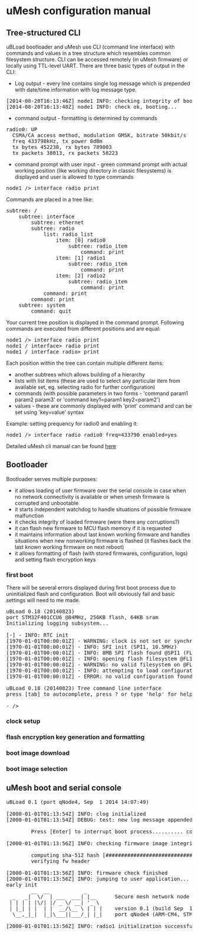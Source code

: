 uMesh configuration manual
=====================================


Tree-structured CLI
------------------------

uBLoad bootloader and uMesh use CLI (command line interface) with commands and values in a tree structure which resembles common filesystem structure. CLI can be accessed remotely (in uMesh firmware) or locally using TTL-level UART. There are three basic types of output in the CLI:

  - Log output - every line contains single log message which is prepended with date/time information with log message type.

<pre>
[2014-08-20T16:13:46Z] node1 INFO: checking integrity of boot image 'umesh-2.3.1'
[2014-08-20T16:13:48Z] node1 INFO: check ok, booting...
</pre>

  - command output - formatting is determined by commands

<pre>
radio0: UP
  CSMA/CA access method, modulation GMSK, bitrate 50kbit/s
  freq 433790kHz, tx power 0dBm
  tx bytes 452230, rx bytes 789003
  tx packets 38013, rx packets 58223
</pre>

  - command prompt with user input - green command prompt with actual working position (like working directory in classic filesystems) is displayed and user is allowed to type commands
<pre>
node1 /> interface radio print
</pre>


Commands are placed in a tree like:

<pre>
subtree: /
    subtree: interface
        subtree: ethernet
        subtree: radio
            list: radio_list
                item: [0] radio0
                    subtree: radio_item
                        command: print
                item: [1] radio1
                    subtree: radio_item
                        command: print
                item: [2] radio2
                    subtree: radio_item
                        command: print
            command: print
        command: print
    subtree: system
        command: quit
</pre>

Your current tree position is displayed in the command prompt. Following commands are executed from different positions and are equal:

<pre>
node1 /> interface radio print
node1 / interface> radio print
node1 / interface radio> print
</pre>

Each position within the tree can contain multiple different items:

  * another subtrees which allows building of a hierarchy
  * lists with list items (these are used to select any particular item from available set, eg. selecting radio for further configuration)
  * commands (with possible parameters in two forms - 'command param1 param2 param3' or 'command key1=param1 key2=param2')
  * values - these are commonly displayed with 'print' command and can be set using 'key=value' syntax

Example: setting prequency for radio0 and enabling it:

<pre>
node1 /> interface radio radio0 freq=433790 enabled=yes
</pre>

Detailed uMesh cli manual can be found [here](cli.md)


Bootloader
--------------------------

Bootloader serves multiple purposes:

  * it allows loading of user firmware over the serial console in case when no network connectivity is available or when umesh firmware is corrupted and unbootable
  * it starts independent watchdog to handle situations of possible firmware malfunction
  * it checks integrity of loaded firmware (were there any corruptions?)
  * it can flash new firmware to MCU flash memory if it is requested
  * it maintains information about last known working firmware and handles situations when new nonworking firmware is flashed (it flashes back the last known working firmware on next reboot)
  * it allows formatting of flash (with stored firmwares, configuration, logs) and setting flash encryption keys

### first boot ###

There will be several errors displayed during first boot process due to uninitialized flash and configuration. Boot will obviously fail and basic settings will need to me made.

<pre>
uBLoad 0.18 (20140823)
port STM32F401CCU6 @84MHz, 256KB flash, 64KB sram
Initializing logging subsystem...

[-] - INFO: RTC init
[1970-01-01T00:00:01Z] - WARNING: clock is not set or synchronized
[1970-01-01T00:00:01Z] - INFO: SPI init (SPI1, 10.5MHz)
[1970-01-01T00:00:01Z] - INFO: 8MB SPI flash found @SPI1 (FL1, S25FL064)
[1970-01-01T00:00:01Z] - INFO: opening flash filesystem @FL1
[1970-01-01T00:00:01Z] - WARNING: no valid filesystem on @FL1
[1970-01-01T00:00:01Z] - INFO: attempting to load configuration
[1970-01-01T00:00:01Z] - ERROR: no valid configuration found, boot aborted, entering CLI

uBLoad 0.18 (20140823) Tree command line interface
press [tab] to autocomplete, press ? or type 'help' for help

- />
</pre>

### clock setup ###


### flash encryption key generation and formatting ###


### boot image download ###


### boot image selection ###


uMesh boot and serial console
--------------------------------------

<pre>
uBLoad 0.1 (port qNode4, Sep  1 2014 14:07:49)

[2000-01-01T01:13:54Z] INFO: clog initialized
[2000-01-01T01:13:54Z] DEBUG: test: new log message appended

        Press [Enter] to interrupt boot process.......... continuing

[2000-01-01T01:13:56Z] INFO: checking firmware image integrity...

        computing sha-512 hash [################################################################]
        verifying fw header

[2000-01-01T01:13:56Z] INFO: firmware check finished
[2000-01-01T01:13:56Z] INFO: jumping to user application...
early init
        __  __           _           
  _   _|  \/  | ___  ___| |__      Secure mesh network node firmware
 | | | | |\/| |/ _ \/ __| '_ \ 
 | |_| | |  | |  __/\__ \ | | |    version 0.1 (build Sep  1 2014 14:07:49)
  \__,_|_|  |_|\___||___/_| |_|    port qNode4 (ARM-CM4, STM32F401CCU6)

[2000-01-01T01:13:56Z] INFO: radio1 initialization successful
</pre>



